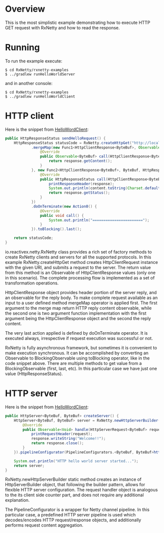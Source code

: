 Overview
========

This is the most simplistic example demonstrating how to execute HTTP GET request with RxNetty and how
to read the response.

Running
=======

To run the example execute:

```
$ cd RxNetty/rxnetty-examples
$ ../gradlew runHelloWorldServer
```

and in another console:

```
$ cd RxNetty/rxnetty-examples
$ ../gradlew runHelloWorldClient
```

HTTP client
===========

Here is the snippet from [HelloWordClient](HelloWorldClient.java):

```java
public HttpResponseStatus sendHelloRequest() {
    HttpResponseStatus statusCode = RxNetty.createHttpGet("http://localhost:" + port + "/hello")
            .mergeMap(new Func1<HttpClientResponse<ByteBuf>, Observable<ByteBuf>>() {
                @Override
                public Observable<ByteBuf> call(HttpClientResponse<ByteBuf> response) {
                    return response.getContent();
                }
            }, new Func2<HttpClientResponse<ByteBuf>, ByteBuf, HttpResponseStatus>() {
                @Override
                public HttpResponseStatus call(HttpClientResponse<ByteBuf> response, ByteBuf content) {
                    printResponseHeader(response);
                    System.out.println(content.toString(Charset.defaultCharset()));
                    return response.getStatus();
                }
            })
            .doOnTerminate(new Action0() {
                @Override
                public void call() {
                    System.out.println("=======================");
                }
            }).toBlocking().last();

    return statusCode;
}
```

io.reactivex.netty.RxNetty class provides a rich set of factory methods to create RxNetty clients and servers for
all the supported protocols. In this example RxNetty.createHttpGet method creates HttpClientRequest instance
with the given URI, and submits a request to the server. The return value from this method is an Observable of
HttpClientResponse values (only one in this scenario). The complete processing flow is implemented as a set
of transformation operations.

HttpClientResponse object provides header portion of the server reply, and an observable for the reply body.
To make complete request available as an input to a user defined method mergeMap operator is applied first. 
The first argument to the merge map return HTTP reply content observable, while the second one is two argument
function implementation with the first argument being the HttpClientResponse object and the second the reply content.

The very last action applied is defined by doOnTerminate operator. It is executed always, irrespective if request
execution was successful or not.

RxNetty is fully asynchronous framework, but sometimes it is convenient to make execution synchronous. It can be
accomplished by converting an Observable to BlockingObservable using toBlocking operator, like in the code
snippet above. There are multiple methods to get value from a BlockingObservable (first, last, etc). 
In this particular case we have just one value (HttpResponseStatus). 


HTTP server
===========

Here is the snippet from [HelloWordClient](HelloWorldServer.java):

```java
public HttpServer<ByteBuf, ByteBuf> createServer() {
    HttpServer<ByteBuf, ByteBuf> server = RxNetty.newHttpServerBuilder(port, new RequestHandler<ByteBuf, ByteBuf>() {
        @Override
        public Observable<Void> handle(HttpServerRequest<ByteBuf> request, final HttpServerResponse<ByteBuf> response) {
            printRequestHeader(request);
            response.writeString("Welcome!!");
            return response.close();
        }
    }).pipelineConfigurator(PipelineConfigurators.<ByteBuf, ByteBuf>httpServerConfigurator()).build();

    System.out.println("HTTP hello world server started...");
    return server;
}
```
RxNetty.newHttpServerBuilder static method creates an instance of HttpServerBuilder object, that following the builder 
pattern, allows for flexible HTTP server configuration. The request handler object is analogous to the its client
side counter part, and does not require any additional explanation.

The PipelineConfigurator is a wrapper for Netty channel pipeline. In this particular case, a predefined
HTTP server pipeline is used which decodes/encodes HTTP request/response objects, and additionally performs
request content aggregation.